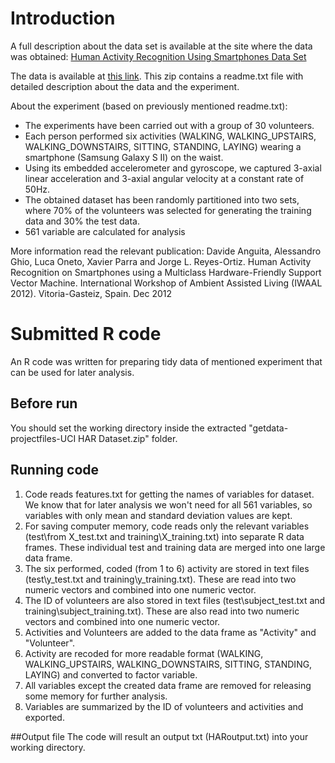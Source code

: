 # Introduction

A full description about the data set is available at the site where the data was obtained: 
<a href="http://archive.ics.uci.edu/ml/datasets/Human+Activity+Recognition+Using+Smartphones">Human Activity Recognition Using Smartphones Data Set </a>

The data is available at <a href="https://d396qusza40orc.cloudfront.net/getdata%2Fprojectfiles%2FUCI%20HAR%20Dataset.zip">this link</a>. This zip contains a readme.txt file with detailed description about the data and the experiment.

About the experiment (based on previously mentioned readme.txt):
<ul>
<li>The experiments have been carried out with a group of 30 volunteers.</li>
<li>Each person performed six activities (WALKING, WALKING_UPSTAIRS, WALKING_DOWNSTAIRS, SITTING, STANDING, LAYING) wearing a smartphone (Samsung Galaxy S II) on the waist.</li>
<li>Using its embedded accelerometer and gyroscope, we captured 3-axial linear acceleration and 3-axial angular velocity at a constant rate of 50Hz.</li>
<li>The obtained dataset has been randomly partitioned into two sets, where 70% of the volunteers was selected for generating the training data and 30% the test data. </li>
<li>561 variable are calculated for analysis</li>
</ul>

More information read the relevant publication:
Davide Anguita, Alessandro Ghio, Luca Oneto, Xavier Parra and Jorge L. Reyes-Ortiz. Human Activity Recognition on Smartphones using a Multiclass Hardware-Friendly Support Vector Machine. International Workshop of Ambient Assisted Living (IWAAL 2012). Vitoria-Gasteiz, Spain. Dec 2012


# Submitted R code
An R code was written for preparing tidy data of mentioned experiment that can be used for later analysis.

## Before run
You should set the working directory inside the extracted "getdata-projectfiles-UCI HAR Dataset.zip" folder.

## Running code
<ol>
<li>Code reads features.txt for getting the names of variables for dataset. We know that for later analysis we won't need for all 561 variables, so variables with only mean and standard deviation values are kept.</li>
<li>For saving computer memory, code reads only the relevant variables (test\from X_test.txt and training\X_training.txt) into separate R data frames. These individual test and training data are merged into one large data frame.</li>
<li>The six performed, coded (from 1 to 6) activity are stored in text files (test\y_test.txt and training\y_training.txt). These are read into two numeric vectors and combined into one numeric vector.</li>
<li>The ID of volunteers are also stored in text files (test\subject_test.txt and training\subject_training.txt). These are also read into two numeric vectors and combined into one numeric vector.</li>
<li>Activities and Volunteers are added to the data frame as "Activity" and "Volunteer".</li>
<li>Activity are recoded for more readable format (WALKING, WALKING_UPSTAIRS, WALKING_DOWNSTAIRS, SITTING, STANDING, LAYING) and converted to factor variable.</li>
<li>All variables except the created data frame are removed for releasing some memory for further analysis.</li>
<li>Variables are summarized by the ID of volunteers and activities and exported.</li>
</ol>

##Output file
The code will result an output txt (HARoutput.txt) into your working directory.
